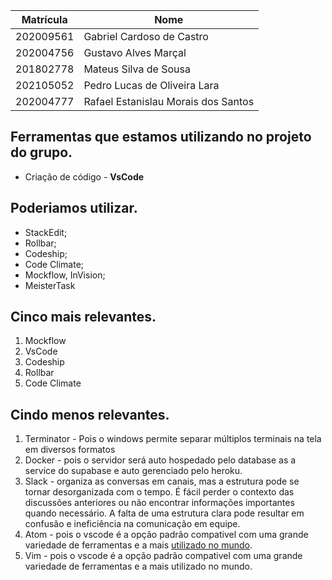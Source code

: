 |Matrícula|Nome|
|---|---|
|202009561|Gabriel Cardoso de Castro|
|202004756|Gustavo Alves Marçal|
|201802778|Mateus Silva de Sousa|
|202105052|Pedro Lucas de Oliveira Lara|[
|202004777|Rafael Estanislau Morais dos Santos|

## Ferramentas que estamos utilizando no projeto do grupo.
- Criação de código - __VsCode__


## Poderiamos utilizar.
- StackEdit;
- Rollbar;
- Codeship;
- Code Climate;
- Mockflow, InVision;
- MeisterTask

## Cinco mais relevantes.
1. Mockflow
2. VsCode
3. Codeship
4. Rollbar
5. Code Climate

## Cindo menos relevantes.
1. Terminator - Pois o windows permite separar múltiplos terminais na tela em diversos formatos
2. Docker - pois o servidor será auto hospedado pelo database as a service do supabase e auto gerenciado pelo heroku.
3. Slack - organiza as conversas em canais, mas a estrutura pode se tornar desorganizada com o tempo. É fácil perder o contexto das discussões anteriores ou não encontrar informações importantes quando necessário. A falta de uma estrutura clara pode resultar em confusão e ineficiência na comunicação em equipe.
4. Atom - pois o vscode é a opção padrão compativel com uma grande variedade de ferramentas e a mais [utilizado no mundo](https://kenzie.com.br/blog/ide-para-programacao/#:~:text=Segundo%20uma%20pesquisa%20feita%20pelo,editor%20de%20c%C3%B3digo%20Visual%20Studio).
5. Vim - pois o vscode é a opção padrão compativel com uma grande variedade de ferramentas e a mais utilizado no mundo.


